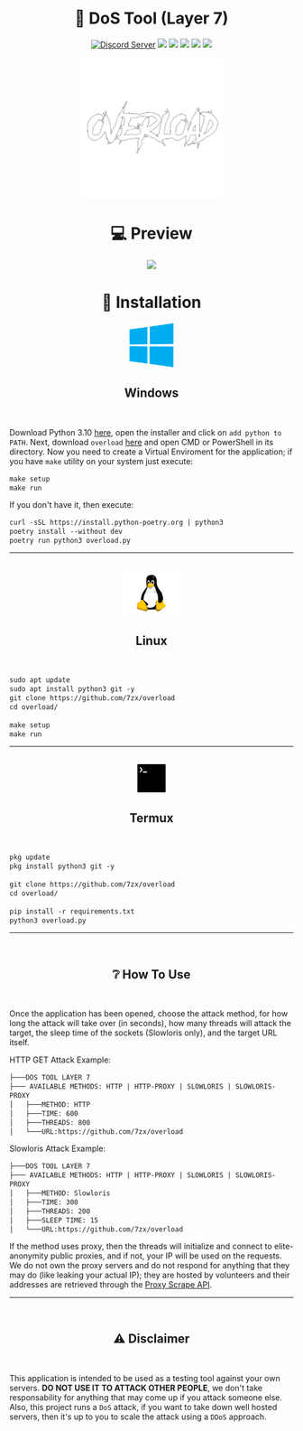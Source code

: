 <h1 align="center">📡 DoS Tool (Layer 7) </h1> 
<div align="center">

[![Discord Server](https://img.shields.io/discord/1047524696859623434?style=social)](https://discord.com/invite/WKuk6aCqsj)
<img src="https://img.shields.io/badge/Made%20with-Python-1f425f.svg"> <img src="https://img.shields.io/github/license/7zx/overload"> <img src="https://img.shields.io/badge/code%20style-black-000000.svg"> <img src="https://img.shields.io/github/forks/7zx/overload?style=social"> <img src="https://img.shields.io/github/stars/7zx/overload?style=social">

</div>

<p align="center">
  <img src="img/logo.png" width="250" height="250">
</p>

<div align="center">
  <h1>💻 Preview</h1>
</div>
<p align="center">
  <img src="img/preview.gif">
</p>

<div align="center">
  <h1>🌙 Installation</h1>
  <img src="img/windows.png" width="80" height="80">
  <h2>Windows</h2><br>
</div>

Download Python 3.10 [here](https://www.python.org/downloads/), open the installer and click on `add python to PATH`. Next, download `overload` <a href="https://github.com/7zx/overload/archive/refs/heads/main.zip" target="blank">here</a> and open CMD or PowerShell in its directory. Now you need to create a Virtual Enviroment for the application; if you have `make` utility on your system just execute:

  ```
  make setup
  make run
  ```

If you don't have it, then execute:

  ```
  curl -sSL https://install.python-poetry.org | python3
  poetry install --without dev
  poetry run python3 overload.py
  ```

  ---
<div align="center">
  <br>
  <img src="img/linux.png" width="100" height="80"><h2>Linux</h2><br>
</div>

```
sudo apt update
sudo apt install python3 git -y
git clone https://github.com/7zx/overload
cd overload/

make setup
make run
```

---
<div align="center">
  <br>
  <img src="img/termux.png" width="50" height="50">
  <h2>Termux</h2><br>
</div>

```
pkg update
pkg install python3 git -y

git clone https://github.com/7zx/overload
cd overload/

pip install -r requirements.txt
python3 overload.py
```

---
<br>

<div align="center">
  <h2> ❔ How To Use</h2><br>
</div>

Once the application has been opened, choose the attack method, for how long the attack will take over (in seconds), how many threads will attack the target, the sleep time of the sockets (Slowloris only), and the target URL itself.
<br>

HTTP GET Attack Example:  

```
├───DOS TOOL LAYER 7
├─── AVAILABLE METHODS: HTTP | HTTP-PROXY | SLOWLORIS | SLOWLORIS-PROXY
│   ├───METHOD: HTTP
│   ├───TIME: 600
│   ├───THREADS: 800
│   └───URL:https://github.com/7zx/overload
```

Slowloris Attack Example:  

```
├───DOS TOOL LAYER 7
├─── AVAILABLE METHODS: HTTP | HTTP-PROXY | SLOWLORIS | SLOWLORIS-PROXY
│   ├───METHOD: Slowloris
│   ├───TIME: 300
│   ├───THREADS: 200
│   ├───SLEEP TIME: 15
│   └───URL:https://github.com/7zx/overload
```

If the method uses proxy, then the threads will initialize and connect to elite-anonymity public proxies, and if not, your IP will be used on the requests. We do not own the proxy servers and do not respond for anything that they may do (like leaking your actual IP); they are hosted by volunteers and their addresses are retrieved through the [Proxy Scrape API](https://docs.proxyscrape.com/).

---
<br>

<div align="center">
  <h2>⚠ Disclaimer</h2><br>
</div>

This application is intended to be used as a testing tool against your own servers. **DO NOT USE IT TO ATTACK OTHER PEOPLE**, we don't take responsability for anything that may come up if you attack someone else. Also, this project runs a `DoS` attack, if you want to take down well hosted servers, then it's up to you to scale the attack using a `DDoS` approach.
